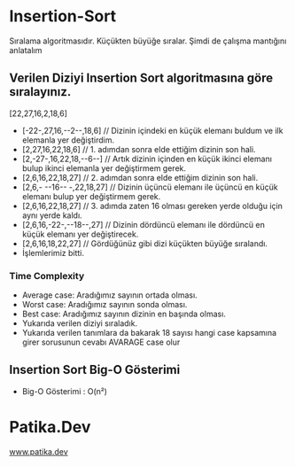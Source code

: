 # Insertion-Sort
Sıralama algoritmasıdır. Küçükten büyüğe sıralar. Şimdi de çalışma mantığını anlatalım
## Verilen Diziyi Insertion Sort algoritmasına göre sıralayınız.
[22,27,16,2,18,6]
- [-22-,27,16,--2--,18,6] // Dizinin içindeki en küçük elemanı buldum ve ilk elemanla yer değiştirdim.
- [2,27,16,22,18,6]       // 1. adımdan sonra elde ettiğim dizinin son hali.
- [2,-27-,16,22,18,--6--] // Artık dizinin içinden en küçük ikinci elemanı bulup ikinci elemanla yer değiştirmem gerek.
- [2,6,16,22,18,27] // 2. adımdan sonra elde ettiğim dizinin son hali.
- [2,6,- --16-- -,22,18,27] // Dizinin üçüncü elemanı ile üçüncü en küçük elemanı bulup yer değiştirmem gerek.
- [2,6,16,22,18,27] // 3. adımda zaten 16 olması gereken yerde olduğu için aynı yerde kaldı.
- [2,6,16,-22-,--18--,27] // Dizinin dördüncü elemanı ile dördüncü en küçük elemanı yer değiştirecek.
- [2,6,16,18,22,27] // Gördüğünüz gibi dizi küçükten büyüğe sıralandı. 
- İşlemlerimiz bitti.
### Time Complexity
- Average case: Aradığımız sayının ortada olması.
- Worst case: Aradığımız sayının sonda olması.
- Best case: Aradığımız sayının dizinin en başında olması.
- Yukarıda verilen diziyi sıraladık. 
- Yukarıda verilen tanımlara da bakarak 18 sayısı hangi case kapsamına girer sorusunun cevabı AVARAGE case olur
## Insertion Sort Big-O Gösterimi
- Big-O Gösterimi : O(n²)
# Patika.Dev
www.patika.dev
